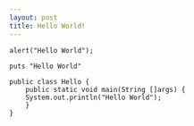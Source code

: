 ```yaml
---
layout: post
title: Hello World!
---
```


`alert("Hello World");`

`puts "Hello World"`

```
public class Hello {
    public static void main(String []args) {
    System.out.println("Hello World");
    }
}
```



